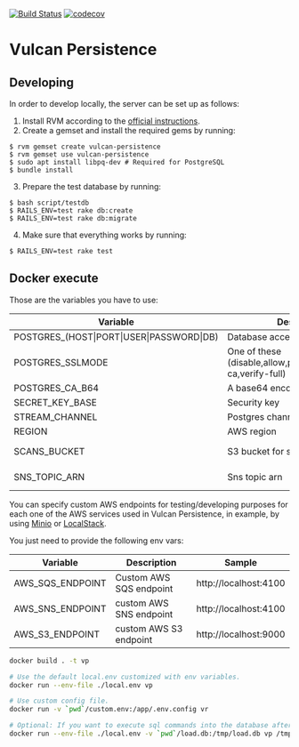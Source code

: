 [![Build Status](https://travis-ci.org/adevinta/vulcan-persistence.svg?branch=master)](https://travis-ci.org/adevinta/vulcan-persistence)
[![codecov](https://codecov.io/gh/adevinta/vulcan-persistence/branch/master/graph/badge.svg)](https://codecov.io/gh/adevinta/vulcan-persistence)

# Vulcan Persistence

## Developing

In order to develop locally, the server can be set up as follows:

1. Install RVM according to the [official instructions](https://rvm.io/).
2. Create a gemset and install the required gems by running:
```
$ rvm gemset create vulcan-persistence
$ rvm gemset use vulcan-persistence
$ sudo apt install libpq-dev # Required for PostgreSQL
$ bundle install
```
3. Prepare the test database by running:
```
$ bash script/testdb
$ RAILS_ENV=test rake db:create
$ RAILS_ENV=test rake db:migrate
```
4. Make sure that everything works by running:
```
$ RAILS_ENV=test rake test
```

## Docker execute

Those are the variables you have to use:

|Variable|Description|Sample|
|---|---|---|
|POSTGRES_(HOST\|PORT\|USER\|PASSWORD\|DB)|Database access|
|POSTGRES_SSLMODE|One of these (disable,allow,prefer,require,verify-ca,verify-full)|prefer|
|POSTGRES_CA_B64|A base64 encoded ca certificate||
|SECRET_KEY_BASE|Security key||
|STREAM_CHANNEL|Postgres channel|events|
|REGION|AWS region|eu-west-1|
|SCANS_BUCKET|S3 bucket for scans|my-vulcan-scan-bucket|
|SNS_TOPIC_ARN|Sns topic arn|arn:aws:sns:eu-west-1:xxx:yyy|

You can specify custom AWS endpoints for testing/developing purposes for each one of the
 AWS services used in Vulcan Persistence, in example, by using [Minio](https://min.io/) or [LocalStack](https://localstack.cloud/).  

You just need to provide the following env vars:

|Variable|Description|Sample|
|---|---|---|
|AWS_SQS_ENDPOINT|Custom AWS SQS endpoint|http://localhost:4100 |
|AWS_SNS_ENDPOINT|custom AWS SNS endpoint|http://localhost:4100 |
|AWS_S3_ENDPOINT|custom AWS S3 endpoint|http://localhost:9000 |

```bash
docker build . -t vp

# Use the default local.env customized with env variables.
docker run --env-file ./local.env vp

# Use custom config file.
docker run -v `pwd`/custom.env:/app/.env.config vr

# Optional: If you want to execute sql commands into the database after the migrations.
docker run --env-file ./local.env -v `pwd`/load.db:/tmp/load.db vp /tmp/load.db
```
